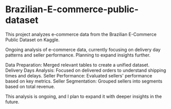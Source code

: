 # Brazilian-E-commerce-public-dataset
This project analyzes e-commerce data from the Brazilian E-Commerce Public Dataset on Kaggle. 

Ongoing analysis of e-commerce data, currently focusing on delivery day patterns and seller performance. Planning to expand insights further.

Data Preparation: Merged relevant tables to create a unified dataset.
Delivery Days Analysis: Focused on delivered orders to understand shipping times and delays.
Seller Performance: Evaluated sellers' performance based on key metrics.
Seller Segmentation: Grouped sellers into segments based on total revenue.


This analysis is ongoing, and I plan to expand it with deeper insights in the future.

